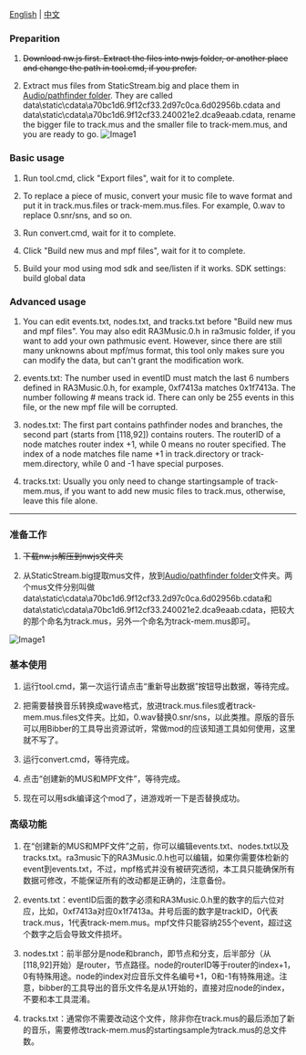 [English](#preparition) | [中文](#%E5%87%86%E5%A4%87%E5%B7%A5%E4%BD%9C)

### Preparition
1. ~~Download nw.js first. Extract the files into nwjs folder, or another place and change the path in tool.cmd, if you prefer.~~

2. Extract mus files from StaticStream.big and place them in [Audio/pathfinder folder](https://github.com/utunnels/ra3pathmusic/tree/main/modfiles/Audio/pathfinder). They are called data\static\cdata\a70bc1d6.9f12cf33.2d97c0ca.6d02956b.cdata and data\static\cdata\a70bc1d6.9f12cf33.240021e2.dca9eaab.cdata, rename the bigger file to track.mus and the smaller file to track-mem.mus, and you are ready to go.
![Image1](https://user-images.githubusercontent.com/4580718/147325725-ae6fe62d-1658-474c-a7f8-928325da501d.png)

### Basic usage
1. Run tool.cmd, click "Export files", wait for it to complete.

2. To replace a piece of music, convert your music file to wave format and put it in track.mus.files or track-mem.mus.files. For example, 0.wav to replace 0.snr/sns, and so on.

3. Run convert.cmd, wait for it to complete.

4. Click "Build new mus and mpf files", wait for it to complete.

5. Build your mod using mod sdk and see/listen if it works. SDK settings: build global data

### Advanced usage
1. You can edit events.txt, nodes.txt, and tracks.txt before "Build new mus and mpf files". You may also edit RA3Music.0.h in ra3music folder, if you want to add your own pathmusic event. However, since there are still many unknowns about mpf/mus format, this tool only makes sure you can modify the data, but can't grant the modification work.

2. events.txt: The number used in eventID must match the last 6 numbers defined in RA3Music.0.h, for example, 0xf7413a matches 0x1f7413a. The number following # means track id. There can only be 255 events in this file, or the new mpf file will be corrupted.

3. nodes.txt: The first part contains pathfinder nodes and branches, the second part (starts from [118,92]) contains routers. The routerID of a node matches router index +1, while 0 means no router specified. The index of a node matches file name +1 in track.directory or track-mem.directory, while 0 and -1 have special purposes.

4. tracks.txt: Usually you only need to change startingsample of track-mem.mus, if you want to add new music files to track.mus, otherwise, leave this file alone.

-------------------------------------------------

### 准备工作
1. ~~下载nw.js解压到nwjs文件夹~~

2. 从StaticStream.big提取mus文件，放到[Audio/pathfinder folder](https://github.com/utunnels/ra3pathmusic/tree/main/modfiles/Audio/pathfinder)文件夹。两个mus文件分别叫做data\static\cdata\a70bc1d6.9f12cf33.2d97c0ca.6d02956b.cdata和data\static\cdata\a70bc1d6.9f12cf33.240021e2.dca9eaab.cdata，把较大的那个命名为track.mus，另外一个命名为track-mem.mus即可。

![Image1](https://user-images.githubusercontent.com/4580718/147325725-ae6fe62d-1658-474c-a7f8-928325da501d.png)

### 基本使用
1. 运行tool.cmd，第一次运行请点击“重新导出数据”按钮导出数据，等待完成。

2. 把需要替换音乐转换成wave格式，放进track.mus.files或者track-mem.mus.files文件夹。比如，0.wav替换0.snr/sns，以此类推。原版的音乐可以用Bibber的工具导出资源试听，常做mod的应该知道工具如何使用，这里就不写了。

3. 运行convert.cmd，等待完成。

4. 点击“创建新的MUS和MPF文件”，等待完成。

5. 现在可以用sdk编译这个mod了，进游戏听一下是否替换成功。

### 高级功能
1. 在“创建新的MUS和MPF文件”之前，你可以编辑events.txt、nodes.txt以及tracks.txt。ra3music下的RA3Music.0.h也可以编辑，如果你需要体检新的event到events.txt，不过，mpf格式并没有被研究透彻，本工具只能确保所有数据可修改，不能保证所有的改动都是正确的，注意备份。

2. events.txt：eventID后面的数字必须和RA3Music.0.h里的数字的后六位对应，比如，0xf7413a对应0x1f7413a。井号后面的数字是trackID，0代表track.mus，1代表track-mem.mus。mpf文件只能容纳255个event，超过这个数字之后会导致文件损坏。

3. nodes.txt：前半部分是node和branch，即节点和分支，后半部分（从[118,92]开始）是router，节点路径。node的routerID等于router的index+1，0有特殊用途。node的index对应音乐文件名编号+1，0和-1有特殊用途。注意，bibber的工具导出的音乐文件名是从1开始的，直接对应node的index，不要和本工具混淆。

4. tracks.txt：通常你不需要改动这个文件，除非你在track.mus的最后添加了新的音乐，需要修改track-mem.mus的startingsample为track.mus的总文件数。
